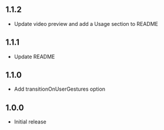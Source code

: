 ## 1.1.2

* Update video preview and add a Usage section to README

## 1.1.1

* Update README

## 1.1.0

* Add transitionOnUserGestures option

## 1.0.0

* Initial release
